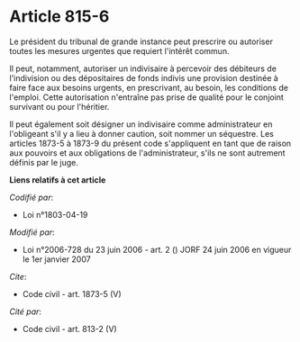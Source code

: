 # Article 815-6

Le président du tribunal de grande instance peut prescrire ou autoriser toutes les mesures urgentes que requiert l'intérêt
commun. 

Il peut, notamment, autoriser un indivisaire à percevoir des débiteurs de l'indivision ou des dépositaires de fonds indivis
une provision destinée à faire face aux besoins urgents, en prescrivant, au besoin, les conditions de l'emploi. Cette
autorisation n'entraîne pas prise de qualité pour le conjoint survivant ou pour l'héritier. 

Il peut également soit désigner un indivisaire comme administrateur en l'obligeant s'il y a lieu à donner caution, soit
nommer un séquestre. Les articles 1873-5 à 1873-9 du présent code s'appliquent en tant que de raison aux pouvoirs et aux
obligations de l'administrateur, s'ils ne sont autrement définis par le juge.

**Liens relatifs à cet article**

_Codifié par_:

  - Loi n°1803-04-19

_Modifié par_:

  - Loi n°2006-728 du 23 juin 2006 - art. 2 () JORF 24 juin 2006 en vigueur le 1er janvier 2007

_Cite_:

  - Code civil - art. 1873-5 (V)

_Cité par_:

  - Code civil - art. 813-2 (V)
